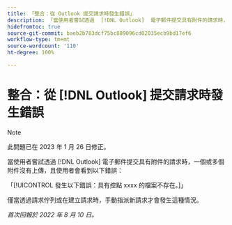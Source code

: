 ```yaml
---
title: 「整合：從 Outlook 提交請求時發生錯誤」
description: 「當使用者嘗試透過  [!DNL Outlook]  電子郵件提交具有附件的請求時，一個或多個附件沒有上傳，且使用者會看到一個錯誤。」
hidefromtoc: true
source-git-commit: baeb2b783dcf75bc889096cd02035ecb9bd17ef6
workflow-type: tm+mt
source-wordcount: '110'
ht-degree: 100%

---
```



# 整合：從 [!DNL Outlook] 提交請求時發生錯誤

>[!NOTE]
>
>此問題已在 2023 年 1 月 26 日修正。

當使用者嘗試透過 [!DNL Outlook] 電子郵件提交具有附件的請求時，一個或多個附件沒有上傳，且使用者會看到以下錯誤：

「[!UICONTROL 發生以下錯誤：具有控點 xxxx 的檔案不存在。]」

僅當透過請求佇列或在建立請求時，手動指派新請求才會發生這種情況。

_首次回報於 2022 年 8 月 10 日。_

